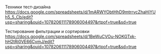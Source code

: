 Техники тест-дизайна
https://docs.google.com/spreadsheets/d/1mARWYObtHhD9mtrrvcZhaHiYUh5_5_Cb/edit?usp=sharing&ouid=107820611178906004497&rtpof=true&sd=true

Тестирование фильтрации и сортировки
https://docs.google.com/spreadsheets/d/1BeWuCVOu-NOKGTxk-hH2tRi0VE66CvmJ/edit?usp=sharing&ouid=107820611178906004497&rtpof=true&sd=true
